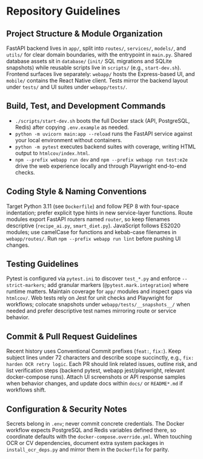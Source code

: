 # Repository Guidelines

## Project Structure & Module Organization
FastAPI backend lives in `app/`, split into `routes/`, `services/`, `models/`, and `utils/` for clear domain boundaries, with the entrypoint in `main.py`. Shared database assets sit in `database/` (`init/` SQL migrations and SQLite snapshots) while reusable scripts live in `scripts/` (e.g., `start-dev.sh`). Frontend surfaces live separately: `webapp/` hosts the Express-based UI, and `mobile/` contains the React Native client. Tests mirror the backend layout under `tests/` and UI suites under `webapp/tests/`.

## Build, Test, and Development Commands
- `./scripts/start-dev.sh` boots the full Docker stack (API, PostgreSQL, Redis) after copying `.env.example` as needed.
- `python -m uvicorn main:app --reload` runs the FastAPI service against your local environment without containers.
- `python -m pytest` executes backend suites with coverage, writing HTML output to `htmlcov/index.html`.
- `npm --prefix webapp run dev` and `npm --prefix webapp run test:e2e` drive the web experience locally and through Playwright end-to-end checks.

## Coding Style & Naming Conventions
Target Python 3.11 (see `Dockerfile`) and follow PEP 8 with four-space indentation; prefer explicit type hints in new service-layer functions. Route modules export FastAPI routers named `router`, so keep filenames descriptive (`recipe_ai.py`, `smart_diet.py`). JavaScript follows ES2020 modules; use camelCase for functions and kebab-case filenames in `webapp/routes/`. Run `npm --prefix webapp run lint` before pushing UI changes.

## Testing Guidelines
Pytest is configured via `pytest.ini` to discover `test_*.py` and enforce `--strict-markers`; add granular markers (`@pytest.mark.integration`) where runtime matters. Maintain coverage for `app/` modules and inspect gaps via `htmlcov/`. Web tests rely on Jest for unit checks and Playwright for workflows; colocate snapshots under `webapp/tests/__snapshots__/` when needed and prefer descriptive test names mirroring route or service behavior.

## Commit & Pull Request Guidelines
Recent history uses Conventional Commit prefixes (`feat:`, `fix:`). Keep subject lines under 72 characters and describe scope succinctly, e.g., `fix: harden OCR retry logic`. Each PR should link related issues, outline risk, and list verification steps (backend pytest, webapp jest/playwright, relevant docker-compose runs). Attach UI screenshots or API response samples when behavior changes, and update docs within `docs/` or `README*.md` if workflows shift.

## Configuration & Security Notes
Secrets belong in `.env`; never commit concrete credentials. The Docker workflow expects PostgreSQL and Redis variables defined there, so coordinate defaults with the `docker-compose.override.yml`. When touching OCR or CV dependencies, document extra system packages in `install_ocr_deps.py` and mirror them in the `Dockerfile` for parity.
